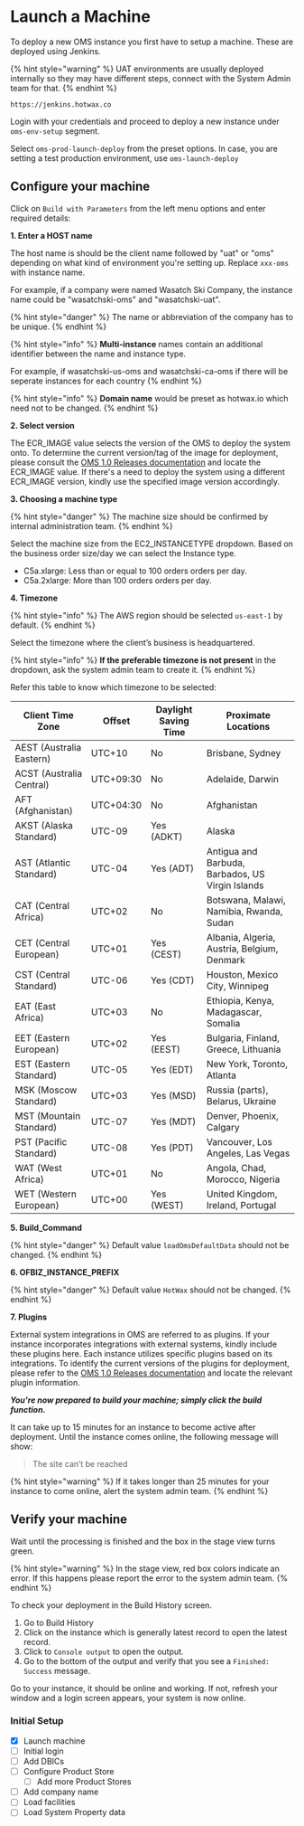 # Launch a Machine

To deploy a new OMS instance you first have to setup a machine. These are deployed using Jenkins.

{% hint style="warning" %}
    UAT environments are usually deployed internally so they may have different steps, connect with the System Admin team for that.
{% endhint %}

```
https://jenkins.hotwax.co
```

Login with your credentials and proceed to deploy a new instance under `oms-env-setup` segment. 

Select `oms-prod-launch-deploy` from the preset options. In case, you are setting a test production environment, use  `oms-launch-deploy`

## Configure your machine

Click on `Build with Parameters` from the left menu options and enter required details: 

**1. Enter a HOST name**

The host name is should be the client name followed by "uat" or "oms" depending on what kind of environment you're setting up. Replace `xxx-oms` with instance name. 

For example, if a company were named Wasatch Ski Company, the instance name could be "wasatchski-oms" and "wasatchski-uat". 

{% hint style="danger" %}
The name or abbreviation of the company has to be unique.
{% endhint %}

{% hint style="info" %}
**Multi-instance** names contain an additional identifier between the name and instance type.

For example, if wasatchski-us-oms and wasatchski-ca-oms if there will be seperate instances for each country
{% endhint %}

{% hint style="info" %}
**Domain name** would be preset as hotwax.io which need not to be changed.
{% endhint %}

**2. Select version**

The ECR_IMAGE value selects the version of the OMS to deploy the system onto. To determine the current version/tag of the image for deployment, please consult the [OMS 1.0 Releases documentation](https://docs.google.com/document/d/1lfvjpqBiE__1fsCjq7VvQSSXjdRLVZg86zJIXDDK-zc/edit#heading=h.djn7rcq0batn) and locate the ECR_IMAGE value. If there's a need to deploy the system using a different ECR_IMAGE version, kindly use the specified image version accordingly.

**3. Choosing a machine type**

{% hint style="danger" %}
The machine size should be confirmed by internal administration team.
{% endhint %}

Select the machine size from the EC2_INSTANCETYPE dropdown. Based on the business order size/day we can select the Instance type.

- C5a.xlarge: Less than or equal to 100 orders orders per day.
- C5a.2xlarge: More than 100 orders orders per day.

**4. Timezone**

{% hint style="info" %}
The AWS region should be selected `us-east-1` by default. 
{% endhint %}

Select the timezone where the client’s business is headquartered.

{% hint style="info" %}
**If the preferable timezone is not present** in the dropdown, ask the system admin team to create it.
{% endhint %}

Refer this table to know which timezone to be selected: 

| Client Time Zone                     | Offset  | Daylight Saving Time | Proximate Locations                                |
|-------------------------------|---------|-----------------------|------------------------------------------------|
| AEST (Australia Eastern)      | UTC+10  | No                    | Brisbane, Sydney                               |
| ACST (Australia Central)      | UTC+09:30| No                    | Adelaide, Darwin                               |
| AFT (Afghanistan)             | UTC+04:30| No                    | Afghanistan                                    |
| AKST (Alaska Standard)        | UTC-09  | Yes (ADKT)            | Alaska                                         |
| AST (Atlantic Standard)        | UTC-04  | Yes (ADT)             | Antigua and Barbuda, Barbados, US Virgin Islands|
| CAT (Central Africa)           | UTC+02  | No                    | Botswana, Malawi, Namibia, Rwanda, Sudan        |
| CET (Central European)         | UTC+01  | Yes (CEST)            | Albania, Algeria, Austria, Belgium, Denmark     |
| CST (Central Standard)         | UTC-06  | Yes (CDT)             | Houston, Mexico City, Winnipeg                  |
| EAT (East Africa)              | UTC+03  | No                    | Ethiopia, Kenya, Madagascar, Somalia            |
| EET (Eastern European)         | UTC+02  | Yes (EEST)            | Bulgaria, Finland, Greece, Lithuania           |
| EST (Eastern Standard)         | UTC-05  | Yes (EDT)             | New York, Toronto, Atlanta                      |
| MSK (Moscow Standard)          | UTC+03  | Yes (MSD)             | Russia (parts), Belarus, Ukraine                |
| MST (Mountain Standard)        | UTC-07  | Yes (MDT)             | Denver, Phoenix, Calgary                        |
| PST (Pacific Standard)         | UTC-08  | Yes (PDT)             | Vancouver, Los Angeles, Las Vegas               |
| WAT (West Africa)              | UTC+01  | No                    | Angola, Chad, Morocco, Nigeria                  |
| WET (Western European)         | UTC+00  | Yes (WEST)            | United Kingdom, Ireland, Portugal               |

**5. Build_Command**

{% hint style="danger" %}
Default value `loadOmsDefaultData` should not be changed.
{% endhint %}

**6. OFBIZ_INSTANCE_PREFIX**

{% hint style="danger" %}
Default value `HotWax` should not be changed. 
{% endhint %}

**7. Plugins**

External system integrations in OMS are referred to as plugins. If your instance incorporates integrations with external systems, kindly include these plugins here. Each instance utilizes specific plugins based on its integrations. To identify the current versions of the plugins for deployment, please refer to the [OMS 1.0 Releases documentation](https://docs.google.com/document/d/1lfvjpqBiE__1fsCjq7VvQSSXjdRLVZg86zJIXDDK-zc/edit#heading=h.djn7rcq0batn) and locate the relevant plugin information.

***You're now prepared to build your machine; simply click the build function.***

It can take up to 15 minutes for an instance to become active after deployment. Until the instance comes online, the following message will show:
> The site can’t be reached

{% hint style="warning" %}
If it takes longer than 25 minutes for your instance to come online, alert the system admin team.
{% endhint %}

## Verify your machine

Wait until the processing is finished and the box in the stage view turns green.

{% hint style="warning" %}
In the stage view, red box colors indicate an error. If this happens please report the error to the system admin team.
{% endhint %}

To check your deployment in the Build History screen.

1. Go to Build History
2. Click on the instance which is generally latest record to open the latest record. 
3. Click to `Console output` to open the output.
4. Go to the bottom of the output and verify that you see a `Finished: Success` message. 

Go to your instance, it should be online and working. If not, refresh your window and a login screen appears, your system is now online.

### Initial Setup
- [x] Launch machine
- [ ] Initial login
- [ ] Add DBICs
- [ ] Configure Product Store
  - [ ] Add more Product Stores
- [ ] Add company name
- [ ] Load facilities
- [ ] Load System Property data
